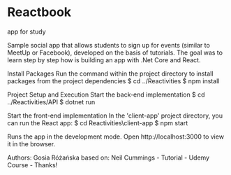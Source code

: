 # Reactbook

app for study

Sample social app that allows students to sign up for events (similar to MeetUp or Facebook), developed on the basis of tutorials.
The goal was to learn step by step how is building an app with .Net Core and React.

Install Packages
Run the command within the project directory to install packages from the project dependencies
$ cd ../Reactivities
$ npm install

Project Setup and Execution
Start the back-end implementation
$ cd ../Reactivities/API
$ dotnet run

Start the front-end implementation
In the 'client-app' project directory, you can run the React app:
$ cd Reactivities\client-app
$ npm start

Runs the app in the development mode.
Open http://localhost:3000 to view it in the browser.

Authors:
Gosia Różańska
based on:
Neil Cummings - Tutorial - Udemy Course - Thanks!
